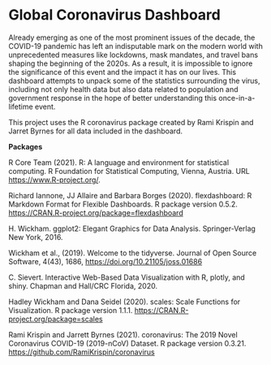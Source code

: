 # Global Coronavirus Dashboard

Already emerging as one of the most prominent issues of the decade, the COVID-19 pandemic has left an indisputable mark on the modern world with unprecedented measures like lockdowns, mask mandates, and travel bans shaping the beginning of the 2020s. As a result, it is impossible to ignore the significance of this event and the impact it has on our lives. This dashboard attempts to unpack some of the statistics surrounding the virus, including not only health data but also data related to population and government response in the hope of better understanding this once-in-a-lifetime event.

This project uses the R coronavirus package created by Rami Krispin and Jarret Byrnes for all data included in the dashboard.

**Packages**

R Core Team (2021). R: A language and environment for statistical computing. R Foundation for Statistical Computing, Vienna, Austria. URL
  https://www.R-project.org/.
  
Richard Iannone, JJ Allaire and Barbara Borges (2020). flexdashboard: R Markdown Format for Flexible Dashboards. R package version 0.5.2.
  https://CRAN.R-project.org/package=flexdashboard
  
H. Wickham. ggplot2: Elegant Graphics for Data Analysis. Springer-Verlag New York, 2016.
  
Wickham et al., (2019). Welcome to the tidyverse. Journal of Open Source Software, 4(43), 1686, https://doi.org/10.21105/joss.01686

C. Sievert. Interactive Web-Based Data Visualization with R, plotly, and shiny. Chapman and Hall/CRC Florida, 2020.

Hadley Wickham and Dana Seidel (2020). scales: Scale Functions for Visualization. R package version 1.1.1.
  https://CRAN.R-project.org/package=scales
  
Rami Krispin and Jarrett Byrnes (2021). coronavirus: The 2019 Novel Coronavirus COVID-19 (2019-nCoV) Dataset. R package version 0.3.21.
  https://github.com/RamiKrispin/coronavirus